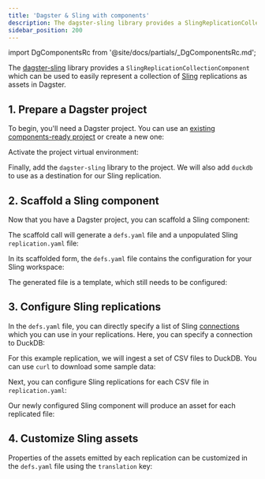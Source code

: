 ```yaml
---
title: 'Dagster & Sling with components'
description: The dagster-sling library provides a SlingReplicationCollectionComponent, which can be used to represent a collection of Sling replications as assets in Dagster.
sidebar_position: 200
---
```


import DgComponentsRc from '@site/docs/partials/_DgComponentsRc.md';

<DgComponentsRc />

The [dagster-sling](/integrations/libraries/sling) library provides a `SlingReplicationCollectionComponent` which can be used to easily represent a collection of [Sling](https://slingdata.io/) replications as assets in Dagster.

## 1. Prepare a Dagster project

To begin, you'll need a Dagster project. You can use an [existing components-ready project](/guides/build/projects/moving-to-dg/migrating-project) or create a new one:

<CliInvocationExample path="docs_snippets/docs_snippets/guides/components/integrations/sling-component/1-scaffold-project.txt" />

Activate the project virtual environment:

<CliInvocationExample contents="source ../.venv/bin/activate" />

Finally, add the `dagster-sling` library to the project. We will also add `duckdb` to use as a destination for our Sling replication.

<CliInvocationExample path="docs_snippets/docs_snippets/guides/components/integrations/sling-component/2-add-sling.txt" />

## 2. Scaffold a Sling component

Now that you have a Dagster project, you can scaffold a Sling component:

<CliInvocationExample path="docs_snippets/docs_snippets/guides/components/integrations/sling-component/3-scaffold-sling-component.txt" />

The scaffold call will generate a `defs.yaml` file and a unpopulated Sling `replication.yaml` file:

<CliInvocationExample path="docs_snippets/docs_snippets/guides/components/integrations/sling-component/4-tree.txt" />

In its scaffolded form, the `defs.yaml` file contains the configuration for your Sling workspace:

<CodeExample path="docs_snippets/docs_snippets/guides/components/integrations/sling-component/5-component.yaml" title="my_project/defs/sling_ingest/defs.yaml" language="yaml" />

The generated file is a template, which still needs to be configured:

<CodeExample path="docs_snippets/docs_snippets/guides/components/integrations/sling-component/6-replication.yaml" title="my_project/defs/sling_ingest/replication.yaml" language="yaml" />

## 3. Configure Sling replications

In the `defs.yaml` file, you can directly specify a list of Sling [connections](https://docs.slingdata.io/sling-platform/platform/connections) which you can use in your replications. Here, you can specify a connection to DuckDB:

<CodeExample path="docs_snippets/docs_snippets/guides/components/integrations/sling-component/9-customized-component.yaml" title="my_project/defs/sling_ingest/defs.yaml" language="yaml" />

For this example replication, we will ingest a set of CSV files to DuckDB. You can use `curl` to download some sample data:

<CliInvocationExample path="docs_snippets/docs_snippets/guides/components/integrations/sling-component/7-curl.txt" />

Next, you can configure Sling replications for each CSV file in `replication.yaml`:

<CodeExample path="docs_snippets/docs_snippets/guides/components/integrations/sling-component/8-replication.yaml" title="my_project/defs/sling_ingest/replication.yaml" language="yaml" />

Our newly configured Sling component will produce an asset for each replicated file:

<WideContent maxSize={1100}>
<CliInvocationExample path="docs_snippets/docs_snippets/guides/components/integrations/sling-component/10-list-defs.txt" />
</WideContent>

## 4. Customize Sling assets

Properties of the assets emitted by each replication can be customized in the `defs.yaml` file using the `translation` key:

<CodeExample path="docs_snippets/docs_snippets/guides/components/integrations/sling-component/11-customized-component.yaml" title="my_project/defs/sling_ingest/defs.yaml" language="yaml" />

<WideContent maxSize={1100}>
<CliInvocationExample path="docs_snippets/docs_snippets/guides/components/integrations/sling-component/12-list-defs.txt" />
</WideContent>
